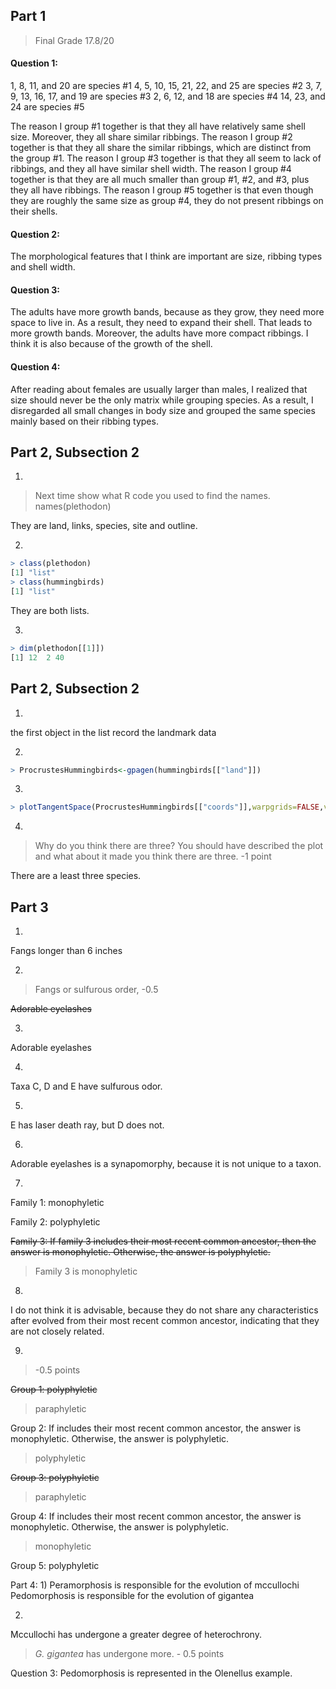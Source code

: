 ## Part 1 

> Final Grade 17.8/20

#### Question 1:
1, 8, 11, and 20 are species #1
4, 5, 10, 15, 21, 22, and 25 are species #2
3, 7, 9, 13, 16, 17, and 19 are species #3
2, 6, 12, and 18 are species #4
14, 23, and 24 are species #5

The reason I group #1 together is that they all have relatively same shell size. Moreover, they all share similar ribbings.
The reason I group #2 together is that they all share the similar ribbings, which are distinct from the group #1.
The reason I group #3 together is that they all seem to lack of ribbings, and they all have similar shell width.
The reason I group #4 together is that they are all much smaller than group #1, #2, and #3, plus they all have ribbings.
The reason I group #5 together is that even though they are roughly the same size as group #4, they do not present ribbings on their shells.

#### Question 2:
The morphological features that I think are important are size, ribbing types and shell width.

#### Question 3:
The adults have more growth bands, because as they grow, they need more space to live in. As a result, they need to expand their shell. That leads to more growth bands. Moreover, the adults have more compact ribbings. I think it is also because of the growth of the shell.

#### Question 4: 
After reading about females are usually larger than males, I realized that size should never be the only matrix while grouping species. As a result, I disregarded all small changes in body size and grouped the same species mainly based on their ribbing types.

## Part 2, Subsection 2

1)

> Next time show what R code you used to find the names.
> names(plethodon)

They are land, links, species, site and outline.

2) 

````R
> class(plethodon)
[1] "list"
> class(hummingbirds)
[1] "list"
````

They are both lists.

3)

````R
> dim(plethodon[[1]])
[1] 12  2 40
````

## Part 2, Subsection 2

1)

the first object in the list record the landmark data

2)

````R
> ProcrustesHummingbirds<-gpagen(hummingbirds[["land"]])
````

3)

````R
> plotTangentSpace(ProcrustesHummingbirds[["coords"]],warpgrids=FALSE,verbose=FALSE)
````

4)

> Why do you think there are three? You should have described the plot and what about it made you think there are three. -1 point

There are a least three species.

## Part 3

1) 

Fangs longer than 6 inches

2)

> Fangs or sulfurous order, -0.5

<strike>Adorable eyelashes</strike>

3)

Adorable eyelashes

4)

Taxa C, D and E have sulfurous odor.

5)

E has laser death ray, but D does not.

6)

Adorable eyelashes is a synapomorphy, because it is not unique to a taxon.

7)

Family 1: monophyletic

Family 2: polyphyletic

<strike>Family 3: If family 3 includes their most recent common ancestor, then the answer is monophyletic. Otherwise, the answer is polyphyletic.</strike>
> Family 3 is monophyletic

8)

I do not think it is advisable, because they do not share any characteristics after evolved from their most recent common ancestor, indicating that they are not closely related.

9)
> -0.5 points

<strike>Group 1: polyphyletic</strike>
> paraphyletic

Group 2: If includes their most recent common ancestor, the answer is monophyletic. Otherwise, the answer is polyphyletic.
> polyphyletic

<strike>Group 3: polyphyletic</strike>
> paraphyletic

Group 4: If includes their most recent common ancestor, the answer is monophyletic. Otherwise, the answer is polyphyletic.
> monophyletic

Group 5: polyphyletic

Part 4:
1)
Peramorphosis is responsible for the evolution of mccullochi
Pedomorphosis is responsible for the evolution of gigantea

2)
Mccullochi has undergone a greater degree of heterochrony.

> *G. gigantea* has undergone more. - 0.5 points

Question 3:
Pedomorphosis is represented in the Olenellus example.
